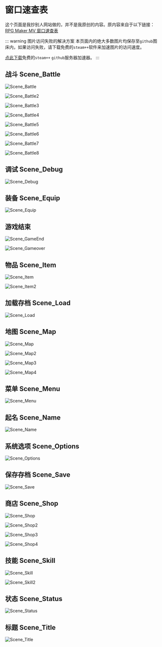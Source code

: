 # 窗口速查表

这个页面是我抄别人网站做的，并不是我原创的内容。原内容来自于以下链接：
[RPG Maker MV 窗口速查表](https://consolelog.gitee.io/rmdoc/rmmv-window/)

::: warning 图片访问失败的解决方案
本页面内的绝大多数图片均保存至`github`图床内，如果访问失败，请下载免费的`steam++`软件来加速图片的访问速度。

[点此下载](https://steampp.net/)免费的`steam++` `github`服务器加速器。
:::

## 战斗 Scene_Battle

![Scene_Battle](https://raw.githubusercontent.com/RuanZhongNan/img-store/main/img/Scene_Battle.png)

![Scene_Battle2](https://raw.githubusercontent.com/RuanZhongNan/img-store/main/img/Scene_Battle2.png)

![Scene_Battle3](https://raw.githubusercontent.com/RuanZhongNan/img-store/main/img/Scene_Battle3.png)

![Scene_Battle4](https://raw.githubusercontent.com/RuanZhongNan/img-store/main/img/Scene_Battle4.png)

![Scene_Battle5](https://raw.githubusercontent.com/RuanZhongNan/img-store/main/img/Scene_Battle5.png)

![Scene_Battle6](https://raw.githubusercontent.com/RuanZhongNan/img-store/main/img/Scene_Battle6.png)

![Scene_Battle7](https://raw.githubusercontent.com/RuanZhongNan/img-store/main/img/Scene_Battle7.png)

![Scene_Battle8](https://raw.githubusercontent.com/RuanZhongNan/img-store/main/img/Scene_Battle8.png)

## 调试 Scene_Debug

![Scene_Debug](https://raw.githubusercontent.com/RuanZhongNan/img-store/main/img/Scene_Debug.png)

## 装备 Scene_Equip

![Scene_Equip](https://raw.githubusercontent.com/RuanZhongNan/img-store/main/img/Scene_Equip.png)

## 游戏结束

![Scene_GameEnd](https://raw.githubusercontent.com/RuanZhongNan/img-store/main/img/Scene_GameEnd.png)

![Scene_Gameover](https://raw.githubusercontent.com/RuanZhongNan/img-store/main/img/Scene_Gameover.png)

## 物品 Scene_Item

![Scene_Item](https://raw.githubusercontent.com/RuanZhongNan/img-store/main/img/Scene_Item.png)

![Scene_Item2](https://raw.githubusercontent.com/RuanZhongNan/img-store/main/img/Scene_Item2.png)

## 加载存档 Scene_Load

![Scene_Load](https://raw.githubusercontent.com/RuanZhongNan/img-store/main/img/Scene_Load.png)

## 地图 Scene_Map

![Scene_Map](https://raw.githubusercontent.com/RuanZhongNan/img-store/main/img/Scene_Map.png)

![Scene_Map2](https://raw.githubusercontent.com/RuanZhongNan/img-store/main/img/Scene_Map2.png)

![Scene_Map3](https://raw.githubusercontent.com/RuanZhongNan/img-store/main/img/Scene_Map3.png)

![Scene_Map4](https://raw.githubusercontent.com/RuanZhongNan/img-store/main/img/Scene_Map4.png)

## 菜单 Scene_Menu

![Scene_Menu](https://raw.githubusercontent.com/RuanZhongNan/img-store/main/img/Scene_Menu.png)

## 起名 Scene_Name

![Scene_Name](https://raw.githubusercontent.com/RuanZhongNan/img-store/main/img/Scene_Name.png)

## 系统选项 Scene_Options

![Scene_Options](https://raw.githubusercontent.com/RuanZhongNan/img-store/main/img/Scene_Options.png)

## 保存存档 Scene_Save

![Scene_Save](https://raw.githubusercontent.com/RuanZhongNan/img-store/main/img/Scene_Save.png)

## 商店 Scene_Shop

![Scene_Shop](https://raw.githubusercontent.com/RuanZhongNan/img-store/main/img/Scene_Shop.png)

![Scene_Shop2](https://raw.githubusercontent.com/RuanZhongNan/img-store/main/img/Scene_Shop2.png)

![Scene_Shop3](https://raw.githubusercontent.com/RuanZhongNan/img-store/main/img/Scene_Shop3.png)

![Scene_Shop4](https://raw.githubusercontent.com/RuanZhongNan/img-store/main/img/Scene_Shop4.png)

## 技能 Scene_Skill

![Scene_Skill](https://raw.githubusercontent.com/RuanZhongNan/img-store/main/img/Scene_Skill.png)

![Scene_Skill2](https://raw.githubusercontent.com/RuanZhongNan/img-store/main/img/Scene_Skill2.png)

## 状态 Scene_Status

![Scene_Status](https://raw.githubusercontent.com/RuanZhongNan/img-store/main/img/Scene_Status.png)

## 标题 Scene_Title

![Scene_Title](https://raw.githubusercontent.com/RuanZhongNan/img-store/main/img/Scene_Title.png)
